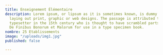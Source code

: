 ```yaml
---
title: Enseignement Élémentaire
description: Lorem ipsum, or lipsum as it is sometimes known, is dummy text used in
  laying out print, graphic or web designs. The passage is attributed to an unknown
  typesetter in the 15th century who is thought to have scrambled parts of Cicero's
  De Finibus Bonorum et Malorum for use in a type specimen book.
nombre: 25 Etablissements
image: "/uploads/img1.jpg"
published: false

---
```

